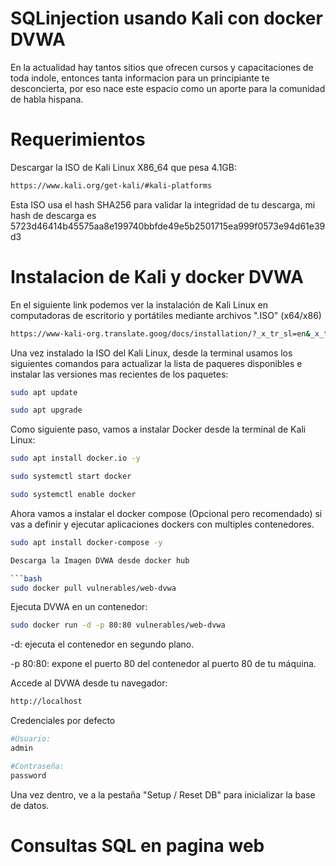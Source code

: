 # SQLinjection usando Kali con docker DVWA

En la actualidad hay tantos sitios que ofrecen cursos y capacitaciones de toda indole, entonces tanta informacion para un principiante te desconcierta, por eso nace este espacio como un aporte para la comunidad de habla hispana.

# Requerimientos
Descargar la ISO de Kali Linux X86_64 que pesa 4.1GB: 
```bash
https://www.kali.org/get-kali/#kali-platforms 
```
Esta ISO usa el hash SHA256 para validar la integridad de tu descarga, mi hash de descarga es 5723d46414b45575aa8e199740bbfde49e5b2501715ea999f0573e94d61e39d3 

# Instalacion de Kali y docker DVWA
En el siguiente link podemos ver la instalación de Kali Linux en computadoras de escritorio y portátiles mediante archivos ".ISO" (x64/x86)
```bash
https://www-kali-org.translate.goog/docs/installation/?_x_tr_sl=en&_x_tr_tl=es&_x_tr_hl=es&_x_tr_pto=tc
```
Una vez instalado la ISO del Kali Linux, desde la terminal usamos los siguientes comandos para actualizar la lista de paqueres disponibles e instalar las versiones mas recientes de los paquetes:
```bash
sudo apt update

sudo apt upgrade 
```
Como siguiente paso, vamos a instalar Docker desde la terminal de Kali Linux:
```bash
sudo apt install docker.io -y

sudo systemctl start docker

sudo systemctl enable docker
```
Ahora vamos a instalar el docker compose (Opcional pero recomendado) si vas a definir y ejecutar aplicaciones dockers con multiples contenedores.
```bash
sudo apt install docker-compose -y

Descarga la Imagen DVWA desde docker hub

```bash
sudo docker pull vulnerables/web-dvwa
```

Ejecuta DVWA en un contenedor:
```bash
sudo docker run -d -p 80:80 vulnerables/web-dvwa
```
-d: ejecuta el contenedor en segundo plano.

-p 80:80: expone el puerto 80 del contenedor al puerto 80 de tu máquina.

Accede al DVWA desde tu navegador:
```bash
http://localhost
```
Credenciales por defecto
```bash
#Usuario: 
admin

#Contraseña: 
password
```
Una vez dentro, ve a la pestaña "Setup / Reset DB" para inicializar la base de datos.

# Consultas SQL en pagina web


